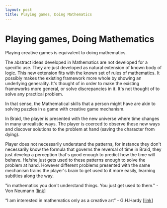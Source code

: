```yaml
---
layout: post
title: Playing games, Doing Mathematics
---
```


Playing games, Doing Mathematics
===

Playing creative games is equivalent to doing mathematics.

The abstract ideas developed in Mathematics are not developed for a specific use. They are just developed as natural extension of known body of logic. This new extension fits with the known set of rules of mathematics. It possibly makes the existing framework more whole by showing an underlying generality. It's thought of in order to make the existing frameworks more general, or solve discrepancies in it. It's not thought of to solve any practical problem.

In that sense, the Mathematical skills that a person might have are akin to solving puzzles in a game with creative game mechanism.

In Braid, the player is presented with the new universe where time changes in many unrealistic ways. The player is coerced to observe these new ways and discover solutions to the problem at hand (saving the character from dying).

Player does not necessarily understand the patterns, for instance they don't necessarily know the formula that governs the reversal of time in Braid, they just develop a perception that's good enough to predict how the time will behave. He/she just gets used to these patterns enough to solve the problem at hand. However different problems presented with the same mechanism trains the player's brain to get used to it more easily, learning subtlties along the way.

"in mathematics you don't understand things. You just get used to them." - Von Neumann [[link](http://math.stackexchange.com/questions/11267/what-are-some-interpretations-of-von-neumanns-quote)]

“I am interested in mathematics only as a creative art” - G.H.Hardy [[link](https://en.wikiquote.org/wiki/G._H._Hardy)]
